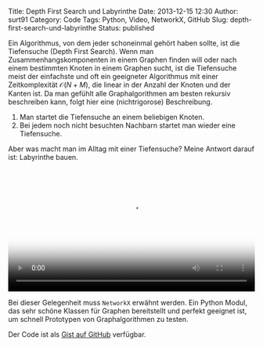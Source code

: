 Title: Depth First Search und Labyrinthe
Date: 2013-12-15 12:30
Author: surt91
Category: Code
Tags: Python, Video, NetworkX, GitHub
Slug: depth-first-search-und-labyrinthe
Status: published

Ein Algorithmus, von dem jeder schoneinmal gehört haben sollte, ist die 
Tiefensuche (Depth First Search). Wenn man Zusammenhangskomponenten in einem
Graphen finden will oder nach einem bestimmten Knoten in einem Graphen sucht,
ist die Tiefensuche meist der einfachste und oft ein geeigneter Algorithmus
mit einer Zeitkomplexität $\mathcal{O}(N+M)$, die linear in der Anzahl der
Knoten und der Kanten ist. Da man gefühlt alle Graphalgorithmen am besten
rekursiv beschreiben kann, folgt hier eine (nichtrigorose) Beschreibung.

1.  Man startet die Tiefensuche an einem beliebigen Knoten.
2.  Bei jedem noch nicht besuchten Nachbarn startet man wieder eine Tiefensuche.

Aber was macht man im Alltag mit einer Tiefensuche?
Meine Antwort darauf ist: Labyrinthe bauen.

<video controls width="100%" poster="{filename}/img/maze.png">
<source src="{filename}/vid/maze.mp4" type="video/mp4"></source>
Your browser does not support the video tag.
</video>

Bei dieser Gelegenheit muss `NetworkX` erwähnt werden. Ein Python
Modul, das sehr schöne Klassen für Graphen bereitstellt und perfekt geeignet
ist, um schnell Prototypen von Graphalgorithmen zu testen.

Der Code ist als [Gist auf GitHub](https://gist.github.com/surt91/7790052) verfügbar.
